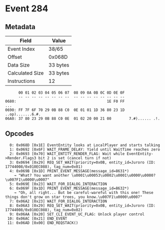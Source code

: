 # Event 284

## Metadata

| Field           | Value    |
|-----------------|----------|
| Event Index     | 38/65    |
| Offset          | 0x068D   |
| Data Size       | 33 bytes |
| Calculated Size | 33 bytes |
| Instructions    | 12       |

```
      00 01 02 03 04 05 06 07  08 09 0A 0B 0C 0D 0E 0F
      -- -- -- -- -- -- -- --  -- -- -- -- -- -- -- --
0680:                                         1E F0 FF               ...
0690: FF 7F 6F 70 29 0B 88 C0  0E 01 01 1D 36 80 23 1D  ..op).......6.#.
06A0: 37 80 23 29 0B 88 C0 0E  01 02 20 00 21 00        7.#)...... .!.  
```

## Opcodes

```
  0: 0x068D [0x1E] EventEntity looks at LocalPlayer and starts talking
  1: 0x0692 [0x6F] WAIT_FRAME_DELAY: Yield until WaitTime reaches zero
  2: 0x0693 [0x70] WAIT_ENTITY_RENDER_FLAG: Wait while EventEntity->Render.Flags3 bit 2 is set (cancel turn if not)
  3: 0x0694 [0x29] REQ_SET_WAIT(priority=0x0B, entity_id=Juroro (ID: 17744008/0x010EC088), tag_num=0x01)
  4: 0x069B [0x1D] PRINT_EVENT_MESSAGE(message_id=8631*)
    → "What? You want another \u0001\u00053\u0002\u0001\u0000\u0000?\u007F1\u0000\u0007"
  5: 0x069E [0x23] WAIT_FOR_DIALOG_INTERACTION
  6: 0x069F [0x1D] PRINT_EVENT_MESSAGE(message_id=8632*)
    → "Oh, all right... But be careful-wareful with this one! These things don't grow on star trees, you know.\u007F1\u0000\u0007"
  7: 0x06A2 [0x23] WAIT_FOR_DIALOG_INTERACTION
  8: 0x06A3 [0x29] REQ_SET_WAIT(priority=0x0B, entity_id=Juroro (ID: 17744008/0x010EC088), tag_num=0x02)
  9: 0x06AA [0x20] SET_CLI_EVENT_UC_FLAG: Unlock player control
 10: 0x06AC [0x21] END_EVENT
 11: 0x06AD [0x00] END_REQSTACK()
```
